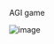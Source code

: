 AGI game

![image](https://github.com/user-attachments/assets/940699e5-8296-49c6-9729-afe66f8a1658)
